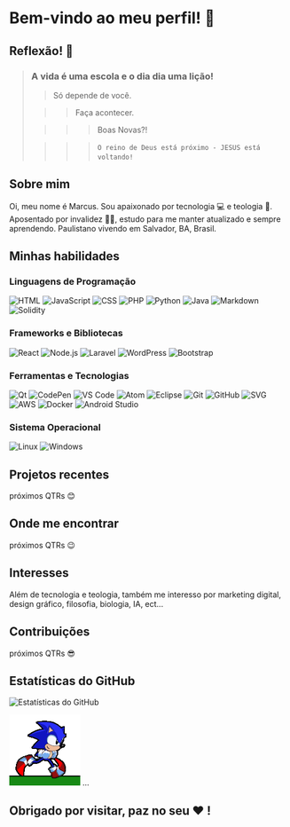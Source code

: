 # Bem-vindo ao meu perfil! 👋

## Reflexão! 🤔 

> ### A vida é uma escola e o dia dia uma lição!
>
>> Só depende de você.
>
>>> Faça acontecer.
>
>>>> Boas Novas?!
>
>>>> `O reino de Deus está próximo - JESUS está voltando!`

## Sobre mim
Oi, meu nome é Marcus. Sou apaixonado por tecnologia 💻 e teologia 📖. Aposentado por invalidez 👨‍🦯, estudo para me manter atualizado e sempre aprendendo. Paulistano vivendo em Salvador, BA, Brasil.

## Minhas habilidades

### Linguagens de Programação
![HTML](https://img.shields.io/badge/-HTML-orange)
![JavaScript](https://img.shields.io/badge/-JavaScript-yellow)
![CSS](https://img.shields.io/badge/-CSS-blue)
![PHP](https://img.shields.io/badge/-PHP-purple)
![Python](https://img.shields.io/badge/-Python-blue)
![Java](https://img.shields.io/badge/-Java-red)
![Markdown](https://img.shields.io/badge/-Markdown-lightgrey)
![Solidity](https://img.shields.io/badge/-Solidity-brown)

### Frameworks e Bibliotecas
![React](https://img.shields.io/badge/-React-blue)
![Node.js](https://img.shields.io/badge/-Node.js-green)
![Laravel](https://img.shields.io/badge/-Laravel-red)
![WordPress](https://img.shields.io/badge/-WordPress-blue)
![Bootstrap](https://img.shields.io/badge/-Bootstrap-purple)

### Ferramentas e Tecnologias
![Qt](https://img.shields.io/badge/-Qt-green)
![CodePen](https://img.shields.io/badge/-CodePen-black)
![VS Code](https://img.shields.io/badge/-VS%20Code-blue)
![Atom](https://img.shields.io/badge/-Atom-yellow)
![Eclipse](https://img.shields.io/badge/-Eclipse-purple)
![Git](https://img.shields.io/badge/-Git-orange)
![GitHub](https://img.shields.io/badge/-GitHub-lightgrey)
![SVG](https://img.shields.io/badge/-SVG-green)
![AWS](https://img.shields.io/badge/-AWS-orange)
![Docker](https://img.shields.io/badge/-Docker-blue)
![Android Studio](https://img.shields.io/badge/-Android%20Studio-green)

### Sistema Operacional
![Linux](https://img.shields.io/badge/-Linux-yellow)
![Windows](https://img.shields.io/badge/-windows-blue)

## Projetos recentes
próximos QTRs 😊 

## Onde me encontrar
próximos QTRs 😉

## Interesses
Além de tecnologia e teologia, também me interesso por marketing digital, design gráfico, filosofia, biologia, IA, ect...

## Contribuições
próximos QTRs 😎 

## Estatísticas do GitHub
![Estatísticas do GitHub](https://github-readme-stats.vercel.app/api?username=mlsfront&show_icons=true&hide_border=true)

![Bem-vindos!](https://github.com/mlsfront/mlsfront/blob/main/sonic.gif) ...

## Obrigado por visitar, paz no seu ❤️ !
